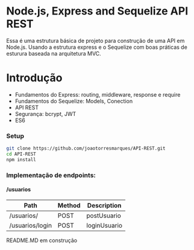 # Node.js, Express and Sequelize API REST
Essa é uma estrutura básica de projeto para construção de uma API em Node.js. Usando a estrutura express e o Sequelize com boas práticas de esturura baseada na arquitetura MVC.

# Introdução
- Fundamentos do Express: routing, middleware, response e require
- Fundamentos do Sequelize: Models, Conection
- API REST
- Segurança: bcrypt, JWT
- ES6

### Setup

```sh
git clone https://github.com/joaotorresmarques/API-REST.git
cd API-REST
npm install
```

### Implementação de endpoints:

#### /usuarios
Path | Method | Description
---|---|---
/usuarios/ | POST | postUsuario
/usuarios/login | POST | loginUsuario


README.MD em construção
